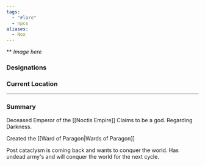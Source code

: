 ```yaml
---
tags:
  - "#lore"
  - npcs
aliases:
  - Nox
---
```

**
*Image here*

### Designations


### Current Location


___
### Summary
Deceased Emperor of the [[Noctis Empire]]
Claims to be a god. Regarding Darkness.

Created the [[Ward of Paragon|Wards of Paragon]]

Post cataclysm is coming back and wants to conquer the world. 
Has undead army's and will conquer the world for the next cycle. 
